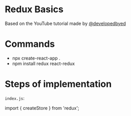 # Redux Basics

Based on the YouTube tutorial made by [@developedbyed](https://www.youtube.com/watch?v=CVpUuw9XSjY&ab_channel=developedbyed)

# Commands

- npx create-react-app .
- npm install redux react-redux

# Steps of implementation
`index.js`:

import { createStore } from 'redux';